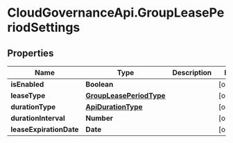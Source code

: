 # CloudGovernanceApi.GroupLeasePeriodSettings

## Properties

Name | Type | Description | Notes
------------ | ------------- | ------------- | -------------
**isEnabled** | **Boolean** |  | [optional] 
**leaseType** | [**GroupLeasePeriodType**](GroupLeasePeriodType.md) |  | [optional] 
**durationType** | [**ApiDurationType**](ApiDurationType.md) |  | [optional] 
**durationInterval** | **Number** |  | [optional] 
**leaseExpirationDate** | **Date** |  | [optional] 


